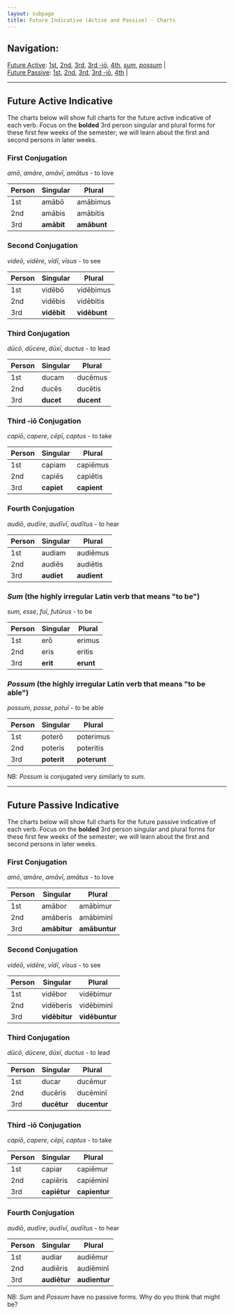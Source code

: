 ```yaml
---
layout: subpage
title: Future Indicative (Active and Passive) - Charts
---
```


## Navigation:

[Future Active](#futact): [1st](#1stact), [2nd](#2ndact), [3rd](#3rdact), [3rd -iō](#3rdioact), [4th](#4thact), [*sum*](#sum), [*possum*](#possum) \|  
[Future Passive](#futpass): [1st](#1stpass), [2nd](#2ndpass), [3rd](#3rdpass), [3rd -iō](#3rdiopass), [4th](#4thpass) \|

***

## <a name="futact">Future Active Indicative</a>

The charts below will show full charts for the future active indicative of each verb. Focus on the **bolded** 3rd person singular and plural forms for these first few weeks of the semester; we will learn about the first and second persons in later weeks.

### <a name="1stact">First Conjugation</a>

*amō*, *amāre*, *amāvī*, *amātus* - to love

| Person      | Singular |Plural |
| ----------- | ----------- | ----------- |
| 1st   | amābō       | amābimus      |
| 2nd  | amābis        | amābitis       |
| 3rd  | **amābit**        | **amābunt**     |

### <a name="2ndact">Second Conjugation</a>

*videō*, *vidēre*, *vīdī*, *vīsus* - to see

| Person      | Singular |Plural |
| ----------- | ----------- | ----------- |
| 1st   | vidēbō       | vidēbimus      |
| 2nd  | vidēbis        | vidēbitis       |
| 3rd  | **vidēbit**        | **vidēbunt**     |

### <a name="3rdact">Third Conjugation</a>

*dūcō*, *dūcere*, *dūxī*, *ductus* - to lead

| Person      | Singular |Plural |
| ----------- | ----------- | ----------- |
| 1st   | ducam       | ducēmus      |
| 2nd  | ducēs        | ducētis       |
| 3rd  | **ducet**        | **ducent**     |

### <a name="3rdioact">Third -iō Conjugation</a>

*capiō*, *capere*, *cēpī*, *captus* - to take

| Person      | Singular |Plural |
| ----------- | ----------- | ----------- |
| 1st   | capiam       | capiēmus      |
| 2nd  | capiēs        | capiētis       |
| 3rd  | **capiet**        | **capient**     |

### <a name="4thact">Fourth Conjugation</a>

*audiō*, *audīre*, *audīvī*, *audītus* - to hear

| Person      | Singular |Plural |
| ----------- | ----------- | ----------- |
| 1st   | audiam       | audiēmus      |
| 2nd  | audiēs        | audiētis       |
| 3rd  | **audiet**        | **audient**     |

### <a name="sum">*Sum* (the highly irregular Latin verb that means "to be")</a>

*sum*, *esse*, *fuī*, *futūrus* - to be

| Person      | Singular |Plural |
| ----------- | ----------- | ----------- |
| 1st   | erō       | erimus      |
| 2nd  | eris        | eritis       |
| 3rd  | **erit**        | **erunt**     |

### <a name="possum">*Possum* (the highly irregular Latin verb that means "to be able")</a>

*possum*, *posse*, *potuī* - to be able

| Person      | Singular |Plural |
| ----------- | ----------- | ----------- |
| 1st   | poterō       | poterimus      |
| 2nd  | poteris        | poteritis       |
| 3rd  | **poterit**        | **poterunt**     |

NB: *Possum* is conjugated very similarly to *sum*.

***

## <a name="futpass">Future Passive Indicative</a>

The charts below will show full charts for the future passive indicative of each verb. Focus on the **bolded** 3rd person singular and plural forms for these first few weeks of the semester; we will learn about the first and second persons in later weeks.

### <a name="1stpass">First Conjugation</a>

*amō*, *amāre*, *amāvī*, *amātus* - to love

| Person      | Singular |Plural |
| ----------- | ----------- | ----------- |
| 1st   | amābor       | amābimur      |
| 2nd  | amāberis        | amābiminī       |
| 3rd  | **amābitur**        | **amābuntur**     |

### <a name="2ndpass">Second Conjugation</a>

*videō*, *vidēre*, *vīdī*, *vīsus* - to see

| Person      | Singular |Plural |
| ----------- | ----------- | ----------- |
| 1st   | vidēbor       | vidēbimur      |
| 2nd  | vidēberis        | vidēbiminī       |
| 3rd  | **vidēbitur**        | **vidēbuntur**     |

### <a name="3rdpass">Third Conjugation</a>

*dūcō*, *dūcere*, *dūxī*, *ductus* - to lead

| Person      | Singular |Plural |
| ----------- | ----------- | ----------- |
| 1st   | ducar       | ducēmur      |
| 2nd  | ducēris        | ducēminī       |
| 3rd  | **ducētur**        | **ducentur**     |

### <a name="3rdiopass">Third -iō Conjugation</a>

*capiō*, *capere*, *cēpī*, *captus* - to take

| Person      | Singular |Plural |
| ----------- | ----------- | ----------- |
| 1st   | capiar       | capiēmur      |
| 2nd  | capiēris        | capiēminī       |
| 3rd  | **capiētur**        | **capientur**     |

### <a name="4thpass">Fourth Conjugation</a>

*audiō*, *audīre*, *audīvī*, *audītus* - to hear

| Person      | Singular |Plural |
| ----------- | ----------- | ----------- |
| 1st   | audiar       | audiēmur      |
| 2nd  | audiēris        | audiēminī       |
| 3rd  | **audiētur**        | **audientur**     |

NB: *Sum* and *Possum* have no passive forms. Why do you think that might be?
